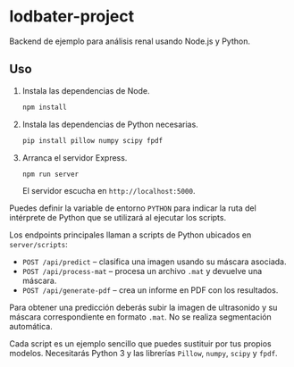 # lodbater-project

Backend de ejemplo para análisis renal usando Node.js y Python.

## Uso

1. Instala las dependencias de Node.
   ```bash
   npm install
   ```
2. Instala las dependencias de Python necesarias.
   ```bash
   pip install pillow numpy scipy fpdf
   ```
3. Arranca el servidor Express.
   ```bash
   npm run server
   ```
   El servidor escucha en `http://localhost:5000`.

Puedes definir la variable de entorno `PYTHON` para indicar la ruta del
intérprete de Python que se utilizará al ejecutar los scripts.

Los endpoints principales llaman a scripts de Python ubicados en `server/scripts`:

- `POST /api/predict` – clasifica una imagen usando su máscara asociada.
- `POST /api/process-mat` – procesa un archivo `.mat` y devuelve una máscara.
- `POST /api/generate-pdf` – crea un informe en PDF con los resultados.

Para obtener una predicción deberás subir la imagen de ultrasonido y su máscara correspondiente en formato `.mat`. No se realiza segmentación automática.

Cada script es un ejemplo sencillo que puedes sustituir por tus propios modelos.
Necesitarás Python 3 y las librerías `Pillow`, `numpy`, `scipy` y `fpdf`.
